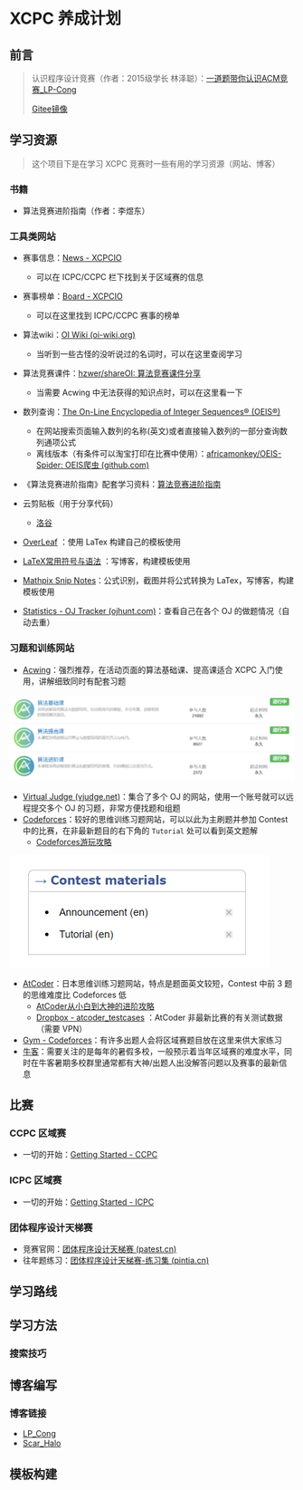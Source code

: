 # XCPC 养成计划

## 前言

> 认识程序设计竞赛（作者：2015级学长 林泽聪）：[一道题带你认识ACM竞赛_LP-Cong](https://lpcong.blog.csdn.net/article/details/77887804)
>
> [Gitee镜像](https://gitee.com/hong-qiu_qiuhong1202/XCPC-Nurturance)

## 学习资源

> 这个项目下是在学习 XCPC 竞赛时一些有用的学习资源（网站、博客）

### 书籍

- 算法竞赛进阶指南（作者：李煜东）

### 工具类网站

- 赛事信息：[News - XCPCIO](https://xcpcio.com/)
  - 可以在 ICPC/CCPC 栏下找到关于区域赛的信息
- 赛事榜单：[Board - XCPCIO](https://board.xcpcio.com/)
  - 可以在这里找到  ICPC/CCPC 赛事的榜单

- 算法wiki：[OI Wiki (oi-wiki.org)](https://oi-wiki.org/)
  - 当听到一些古怪的没听说过的名词时，可以在这里查阅学习

- 算法竞赛课件：[hzwer/shareOI: 算法竞赛课件分享](https://github.com/hzwer/shareOI)
  - 当需要 Acwing 中无法获得的知识点时，可以在这里看一下

- 数列查询：[The On-Line Encyclopedia of Integer Sequences® (OEIS®)](http://oeis.org/)
  - 在网站搜索页面输入数列的名称(英文)或者直接输入数列的一部分查询数列通项公式
  - 离线版本（有条件可以淘宝打印在比赛中使用）：[africamonkey/OEIS-Spider: OEIS爬虫 (github.com)](https://github.com/africamonkey/OEIS-Spider)

- 《算法竞赛进阶指南》配套学习资料：[算法竞赛进阶指南](https://active.clewm.net/BR0hXu?qrurl=http://c3.clewm.net/BR0hXu&gtype=1&key=8bfd1166d5264ea7c3989515e774cd74ac84871282)
- 云剪贴板（用于分享代码）
  - [洛谷](https://www.luogu.com.cn/paste)

- [OverLeaf](https://cn.overleaf.com/) ：使用 LaTex 构建自己的模板使用
- [LaTeX常用符号与语法](https://blog.csdn.net/ShadyPi/article/details/83049219) ：写博客，构建模板使用
- [Mathpix Snip Notes](https://mathpix.com/)：公式识别，截图并将公式转换为 LaTex，写博客，构建模板使用
- [Statistics - OJ Tracker (ojhunt.com)](https://ojhunt.com/statistics)：查看自己在各个 OJ 的做题情况（自动去重）

### 习题和训练网站

- [Acwing](https://www.acwing.com/)：强烈推荐，在活动页面的算法基础课、提高课适合 XCPC 入门使用，讲解细致同时有配套习题

![image-20211219143301393](README.assets/image-20211219143301393.png)

- [Virtual Judge (vjudge.net)](https://vjudge.net/)：集合了多个 OJ 的网站，使用一个账号就可以远程提交多个 OJ 的习题，非常方便找题和组题
- [Codeforces](https://codeforces.com/)：较好的思维训练习题网站，可以以此为主刷题并参加 Contest 中的比赛，在非最新题目的右下角的 `Tutorial`  处可以看到英文题解
  - [Codeforces游玩攻略](https://www.luogu.com.cn/blog/ezoixx130/codeforces-tutorial)

![image-20211219144601380](README.assets/image-20211219144601380.png)

- [AtCoder](https://atcoder.jp/)：日本思维训练习题网站，特点是题面英文较短，Contest 中前 3 题的思维难度比 Codeforces 低
  - [AtCoder从小白到大神的进阶攻略](https://www.luogu.com.cn/blog/LHYLHY/AtCoder)
  - [Dropbox - atcoder_testcases](https://www.dropbox.com/sh/nx3tnilzqz7df8a/AAAYlTq2tiEHl5hsESw6-yfLa?dl=0) ：AtCoder 非最新比赛的有关测试数据（需要 VPN）
- [Gym - Codeforces](https://codeforces.com/gyms)：有许多出题人会将区域赛题目放在这里来供大家练习
- [牛客](https://ac.nowcoder.com/acm/home)：需要关注的是每年的暑假多校，一般预示着当年区域赛的难度水平，同时在牛客暑期多校群里通常都有大神/出题人出没解答问题以及赛事的最新信息

## 比赛

### CCPC 区域赛

- 一切的开始：[Getting Started - CCPC](https://xcpcio.com/info/ccpc/)

### ICPC 区域赛

- 一切的开始：[Getting Started - ICPC](https://xcpcio.com/info/icpc/)

### 团体程序设计天梯赛

- 竞赛官网：[团体程序设计天梯赛 (patest.cn)](https://gplt.patest.cn/regulation)
- 往年题练习：[团体程序设计天梯赛-练习集 (pintia.cn)](https://pintia.cn/problem-sets/994805046380707840/problems/type/7)

## 学习路线

## 学习方法

### 搜索技巧

## 博客编写

### 博客链接

- [LP_Cong](https://lpcong.blog.csdn.net/)
- [Scar_Halo](https://blog.csdn.net/Scar_Halo)

## 模板构建
